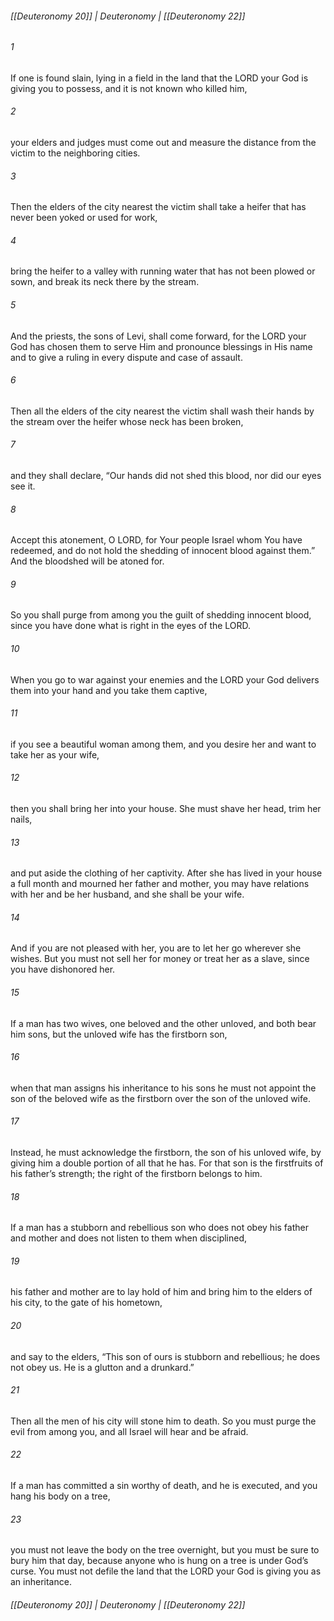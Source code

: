 ###### [[Deuteronomy 20]] | Deuteronomy | [[Deuteronomy 22]]

###### 1
If one is found slain, lying in a field in the land that the LORD your God is giving you to possess, and it is not known who killed him,
###### 2
your elders and judges must come out and measure the distance from the victim to the neighboring cities.
###### 3
Then the elders of the city nearest the victim shall take a heifer that has never been yoked or used for work,
###### 4
bring the heifer to a valley with running water that has not been plowed or sown, and break its neck there by the stream.
###### 5
And the priests, the sons of Levi, shall come forward, for the LORD your God has chosen them to serve Him and pronounce blessings in His name and to give a ruling in every dispute and case of assault.
###### 6
Then all the elders of the city nearest the victim shall wash their hands by the stream over the heifer whose neck has been broken,
###### 7
and they shall declare, “Our hands did not shed this blood, nor did our eyes see it.
###### 8
Accept this atonement, O LORD, for Your people Israel whom You have redeemed, and do not hold the shedding of innocent blood against them.” And the bloodshed will be atoned for.
###### 9
So you shall purge from among you the guilt of shedding innocent blood, since you have done what is right in the eyes of the LORD.
###### 10
When you go to war against your enemies and the LORD your God delivers them into your hand and you take them captive,
###### 11
if you see a beautiful woman among them, and you desire her and want to take her as your wife,
###### 12
then you shall bring her into your house. She must shave her head, trim her nails,
###### 13
and put aside the clothing of her captivity. After she has lived in your house a full month and mourned her father and mother, you may have relations with her and be her husband, and she shall be your wife.
###### 14
And if you are not pleased with her, you are to let her go wherever she wishes. But you must not sell her for money or treat her as a slave, since you have dishonored her.
###### 15
If a man has two wives, one beloved and the other unloved, and both bear him sons, but the unloved wife has the firstborn son,
###### 16
when that man assigns his inheritance to his sons he must not appoint the son of the beloved wife as the firstborn over the son of the unloved wife.
###### 17
Instead, he must acknowledge the firstborn, the son of his unloved wife, by giving him a double portion of all that he has. For that son is the firstfruits of his father’s strength; the right of the firstborn belongs to him.
###### 18
If a man has a stubborn and rebellious son who does not obey his father and mother and does not listen to them when disciplined,
###### 19
his father and mother are to lay hold of him and bring him to the elders of his city, to the gate of his hometown,
###### 20
and say to the elders, “This son of ours is stubborn and rebellious; he does not obey us. He is a glutton and a drunkard.”
###### 21
Then all the men of his city will stone him to death. So you must purge the evil from among you, and all Israel will hear and be afraid.
###### 22
If a man has committed a sin worthy of death, and he is executed, and you hang his body on a tree,
###### 23
you must not leave the body on the tree overnight, but you must be sure to bury him that day, because anyone who is hung on a tree is under God’s curse. You must not defile the land that the LORD your God is giving you as an inheritance.

###### [[Deuteronomy 20]] | Deuteronomy | [[Deuteronomy 22]]
